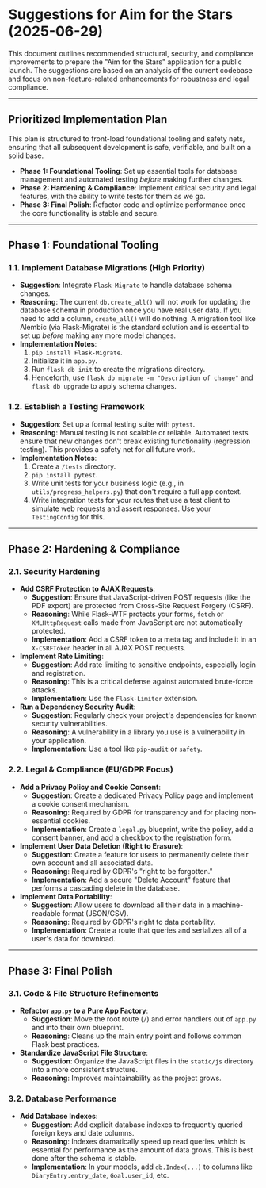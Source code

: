 # Suggestions for Aim for the Stars (2025-06-29)

This document outlines recommended structural, security, and compliance improvements to prepare the "Aim for the Stars" application for a public launch. The suggestions are based on an analysis of the current codebase and focus on non-feature-related enhancements for robustness and legal compliance.

---

## Prioritized Implementation Plan

This plan is structured to front-load foundational tooling and safety nets, ensuring that all subsequent development is safe, verifiable, and built on a solid base.

-   **Phase 1: Foundational Tooling**: Set up essential tools for database management and automated testing *before* making further changes.
-   **Phase 2: Hardening & Compliance**: Implement critical security and legal features, with the ability to write tests for them as we go.
-   **Phase 3: Final Polish**: Refactor code and optimize performance once the core functionality is stable and secure.

---

## Phase 1: Foundational Tooling

### 1.1. Implement Database Migrations (High Priority)
- **Suggestion**: Integrate `Flask-Migrate` to handle database schema changes.
- **Reasoning**: The current `db.create_all()` will not work for updating the database schema in production once you have real user data. If you need to add a column, `create_all()` will do nothing. A migration tool like Alembic (via Flask-Migrate) is the standard solution and is essential to set up *before* making any more model changes.
- **Implementation Notes**:
    1.  `pip install Flask-Migrate`.
    2.  Initialize it in `app.py`.
    3.  Run `flask db init` to create the migrations directory.
    4.  Henceforth, use `flask db migrate -m "Description of change"` and `flask db upgrade` to apply schema changes.

### 1.2. Establish a Testing Framework
- **Suggestion**: Set up a formal testing suite with `pytest`.
- **Reasoning**: Manual testing is not scalable or reliable. Automated tests ensure that new changes don't break existing functionality (regression testing). This provides a safety net for all future work.
- **Implementation Notes**:
    1.  Create a `/tests` directory.
    2.  `pip install pytest`.
    3.  Write unit tests for your business logic (e.g., in `utils/progress_helpers.py`) that don't require a full app context.
    4.  Write integration tests for your routes that use a test client to simulate web requests and assert responses. Use your `TestingConfig` for this.

---

## Phase 2: Hardening & Compliance

### 2.1. Security Hardening
- **Add CSRF Protection to AJAX Requests**:
    - **Suggestion**: Ensure that JavaScript-driven POST requests (like the PDF export) are protected from Cross-Site Request Forgery (CSRF).
    - **Reasoning**: While Flask-WTF protects your forms, `fetch` or `XMLHttpRequest` calls made from JavaScript are not automatically protected.
    - **Implementation**: Add a CSRF token to a meta tag and include it in an `X-CSRFToken` header in all AJAX POST requests.
- **Implement Rate Limiting**:
    - **Suggestion**: Add rate limiting to sensitive endpoints, especially login and registration.
    - **Reasoning**: This is a critical defense against automated brute-force attacks.
    - **Implementation**: Use the `Flask-Limiter` extension.
- **Run a Dependency Security Audit**:
    - **Suggestion**: Regularly check your project's dependencies for known security vulnerabilities.
    - **Reasoning**: A vulnerability in a library you use is a vulnerability in your application.
    - **Implementation**: Use a tool like `pip-audit` or `safety`.

### 2.2. Legal & Compliance (EU/GDPR Focus)
- **Add a Privacy Policy and Cookie Consent**:
    - **Suggestion**: Create a dedicated Privacy Policy page and implement a cookie consent mechanism.
    - **Reasoning**: Required by GDPR for transparency and for placing non-essential cookies.
    - **Implementation**: Create a `legal.py` blueprint, write the policy, add a consent banner, and add a checkbox to the registration form.
- **Implement User Data Deletion (Right to Erasure)**:
    - **Suggestion**: Create a feature for users to permanently delete their own account and all associated data.
    - **Reasoning**: Required by GDPR's "right to be forgotten."
    - **Implementation**: Add a secure "Delete Account" feature that performs a cascading delete in the database.
- **Implement Data Portability**:
    - **Suggestion**: Allow users to download all their data in a machine-readable format (JSON/CSV).
    - **Reasoning**: Required by GDPR's right to data portability.
    - **Implementation**: Create a route that queries and serializes all of a user's data for download.

---

## Phase 3: Final Polish

### 3.1. Code & File Structure Refinements
- **Refactor `app.py` to a Pure App Factory**:
    - **Suggestion**: Move the root route (`/`) and error handlers out of `app.py` and into their own blueprint.
    - **Reasoning**: Cleans up the main entry point and follows common Flask best practices.
- **Standardize JavaScript File Structure**:
    - **Suggestion**: Organize the JavaScript files in the `static/js` directory into a more consistent structure.
    - **Reasoning**: Improves maintainability as the project grows.

### 3.2. Database Performance
- **Add Database Indexes**:
    - **Suggestion**: Add explicit database indexes to frequently queried foreign keys and date columns.
    - **Reasoning**: Indexes dramatically speed up read queries, which is essential for performance as the amount of data grows. This is best done after the schema is stable.
    - **Implementation**: In your models, add `db.Index(...)` to columns like `DiaryEntry.entry_date`, `Goal.user_id`, etc.